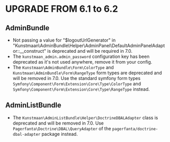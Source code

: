 UPGRADE FROM 6.1 to 6.2
========================

AdminBundle
-----------

* Not passing a value for "$logoutUrlGenerator" in "Kunstmaan\AdminBundle\Helper\AdminPanel\DefaultAdminPanelAdaptor::__construct" is deprecated and will be required in 7.0.
* The `kunstmaan_admin.admin_password` configuration key has been deprecated as it's not used anywhere, remove it from your config.
* The `Kunstmaan\AdminBundle\Form\ColorType` and `Kunstmaan\AdminBundle\Form\RangeType` form types are deprecated and will be removed in 7.0.
  Use the standard symfony form types `Symfony\Component\Form\Extension\Core\Type\ColorType` and `Symfony\Component\Form\Extension\Core\Type\RangeType` instead.

AdminListBundle
-----------

* The `Kunstmaan\AdminListBundle\Helper\DoctrineDBALAdapter` class is deprecated and will be removed in 7.0. Use `Pagerfanta\Doctrine\DBAL\QueryAdapter` of the `pagerfanta/doctrine-dbal-adapter` package instead.
